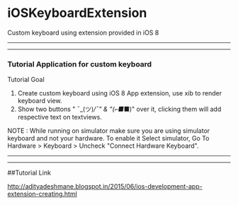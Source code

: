 # iOSKeyboardExtension
Custom keyboard using extension provided in iOS 8

---
---

### Tutorial Application for custom keyboard

Tutorial Goal

1. Create custom keyboard using iOS 8 App extension, use xib to render keyboard view.
2. Show two buttons " ¯\_(ツ)_/¯" & "(⌐■_■)" over it, clicking them will add respective text on textviews.


NOTE : While running on simulator make sure you are using simulator keyboard and not your hardware. To enable it Select simulator, Go To Hardware > Keyboard > Uncheck "Connect Hardware Keyboard". 

---
---


##Tutorial Link

http://adityadeshmane.blogspot.in/2015/06/ios-development-app-extension-creating.html
